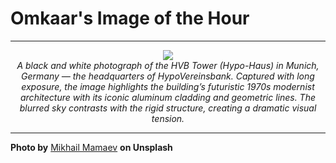 # Omkaar's Image of the Hour

---

<div align="center">

<a href="https://unsplash.com/photos/a-high-rise-building-reaches-upward-into-the-sky-bm2__CySc6Q">
  <img src="https://images.unsplash.com/photo-1747657930052-e3cbe66b5c69?crop=entropy&cs=tinysrgb&fit=max&fm=jpg&ixid=M3w3NjA2Nzh8MHwxfHJhbmRvbXx8fHx8fHx8fDE3NTAwODI0MDB8&ixlib=rb-4.1.0&q=80&w=1080" style="max-width:100%; height:auto;">
</a>

<br>
<i>A black and white photograph of the HVB Tower (Hypo-Haus) in Munich, Germany — the headquarters of HypoVereinsbank. Captured with long exposure, the image highlights the building’s futuristic 1970s modernist architecture with its iconic aluminum cladding and geometric lines. The blurred sky contrasts with the rigid structure, creating a dramatic visual tension.</i>

</div>

---

**Photo by** [Mikhail Mamaev](https://unsplash.com/@mikhail_mamaev) **on Unsplash**
